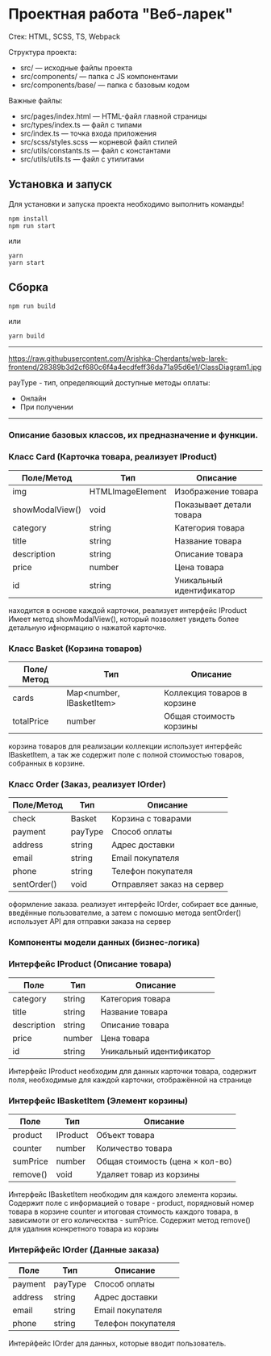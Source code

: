 # Проектная работа "Веб-ларек"

Стек: HTML, SCSS, TS, Webpack

Структура проекта:
- src/ — исходные файлы проекта
- src/components/ — папка с JS компонентами
- src/components/base/ — папка с базовым кодом

Важные файлы:
- src/pages/index.html — HTML-файл главной страницы
- src/types/index.ts — файл с типами
- src/index.ts — точка входа приложения
- src/scss/styles.scss — корневой файл стилей
- src/utils/constants.ts — файл с константами
- src/utils/utils.ts — файл с утилитами

## Установка и запуск
Для установки и запуска проекта необходимо выполнить команды!

```
npm install
npm run start
```

или

```
yarn
yarn start
```
## Сборка

```
npm run build
```

или

```
yarn build
```
---


https://raw.githubusercontent.com/Arishka-Cherdants/web-larek-frontend/28389b3d2cf680c6f4a4ecdfeff36da71a95d6e1/ClassDiagram1.jpg

payType - тип, определяющий доступные методы оплаты:
- Онлайн 
- При получении

--- 

### Описание базовых классов, их предназначение и функции.

### Класс Card (Карточка товара, реализует IProduct)
| Поле/Метод       | Тип              | Описание                 |
|-----------------|-----------------|-------------------------|
| img            | HTMLImageElement | Изображение товара      |
| showModalView() | void            | Показывает детали товара |
| category       | string          | Категория товара        |
| title         | string          | Название товара         |
| description   | string          | Описание товара         |
| price         | number          | Цена товара             |
| id           | string          | Уникальный идентификатор |

находится в основе каждой карточки, реализует интерфейс IProduct
Имеет метод showModalView(), который позволяет увидеть более детальную ифнормацию
о нажатой карточке.

###  Класс Basket (Корзина товаров)
| Поле/Метод  | Тип                        | Описание                    |
|------------|---------------------------|-----------------------------|
| cards      | Map<number, IBasketItem>  | Коллекция товаров в корзине |
| totalPrice | number                     | Общая стоимость корзины     |

корзина товаров для реализации коллекции использует интерфейс IBasketItem, а так же содержит поле с полной стоимостью товаров, собранных в корзине.

### Класс Order (Заказ, реализует IOrder)
| Поле/Метод  | Тип     | Описание                   |
|------------|--------|--------------------------|
| check      | Basket | Корзина с товарами       |
| payment    | payType | Способ оплаты            |
| address    | string | Адрес доставки           |
| email      | string | Email покупателя         |
| phone      | string | Телефон покупателя       |
| sentOrder() | void   | Отправляет заказ на сервер |

оформление заказа. реализует интерфейс IOrder, собирает все данные, введённые пользователме, а затем с помошью метода sentOrder() использует API для отправки заказа на сервер

### Компоненты модели данных (бизнес-логика)

### Интерфейс IProduct (Описание товара)
| Поле        | Тип     | Описание             |
|------------|--------|----------------------|
| category   | string | Категория товара     |
| title      | string | Название товара      |
| description| string | Описание товара      |
| price      | number | Цена товара          |
| id         | string | Уникальный идентификатор |

Интерфейс IProduct необходим для данных карточки товара, содержит поля, необходимые для каждой карточки, отображённой на странице

### Интерфейс IBasketItem (Элемент корзины)
| Поле      | Тип      | Описание                          |
|----------|---------|----------------------------------|
| product  | IProduct | Объект товара                    |
| counter  | number  | Количество товара                 |
| sumPrice | number  | Общая стоимость (цена × кол-во)   |
| remove() | void    | Удаляет товар из корзины          |

Интерфейс IBasketItem необходим для каждого элемента корзиы. Содержит поле с информацией о товаре - product, порядновый номер товара в корзине counter и итоговая стоимость каждого товара, в зависимоти от его колическтва - sumPrice. Содержит метод remove() для удалния конкретного товара из корзиы

### Интерйфейс IOrder (Данные заказа)
| Поле     | Тип     | Описание             |
|---------|--------|----------------------|
| payment | payType | Способ оплаты        |
| address | string | Адрес доставки       |
| email   | string | Email покупателя     |
| phone   | string | Телефон покупателя   |

Интерйфейс IOrder для данных, которые вводит пользователь. 